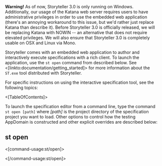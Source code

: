 <!--Title:The Specification Editor and Interactive Runner-->
<!--Url:ui-->


<div class="alert alert-warning" role="alert"><strong>Warning!</strong> As of now, Storyteller 3.0 is only running on Windows. Additionally, our usage of the Katana web server requires users to have administrative privileges in order to use the embedded web application (there's an annoying workaround to this issue, but we'd rather just replace Katana than describe it). Before Storyteller 3.0 is officially released, we will be replacing Katana with NOWIN -- an alternative that does not require elevated privileges. We will also ensure that Storyteller 3.0 is completely usable on OSX and Linux via Mono.
</div>

Storyteller comes with an embedded web application to author and interactively execute specifications with a rich client. To launch the application, use the `st open` command from described below. See <[linkto:documentation/getting_started]> for more information about the `ST.exe` tool distributed with Storyteller.

For specific instructions on using the interactive specification tool, see the following topics:

<[TableOfContents]>

To launch the specification editor from a command line, type the command `st open [path]` where _[path]_ is the project directory of the specification project you want to load. Other options to control how the testing AppDomain is constructed and other explicit overrides are described below:

## st open

<[command-usage:st/open]>

<[/command-usage:st/open]>


